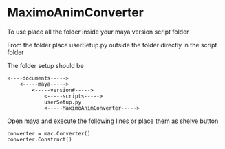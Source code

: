 # MaximoAnimConverter

To use place all the folder inside your maya version script folder

From the folder place userSetup.py outside the folder directly in the script folder

The folder setup should be
```
<----documents----->
	<-----maya----->
		<-----version#----->
			<-----scripts----->
			userSetup.py
			<-----MaximoAnimConverter----->
```

Open maya and execute the following lines or place them as shelve button

```
converter = mac.Converter()
converter.Construct()
```